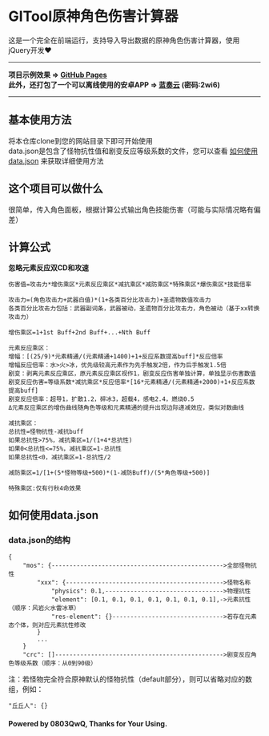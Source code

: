 # GITool原神角色伤害计算器
这是一个完全在前端运行，支持导入导出数据的原神角色伤害计算器，使用jQuery开发❤️<hr>
**项目示例效果 => [GitHub Pages](https://0803qwq.github.io/gitool-damage-calculator/)**<br>
**此外，还打包了一个可以离线使用的安卓APP => [蓝奏云](https://0803qwq.lanzouq.com/ig7d703mxm0b) (密码:2wi6)**<hr>
## 基本使用方法
将本仓库clone到您的网站目录下即可开始使用<br>
data.json是包含了怪物抗性值和剧变反应等级系数的文件，您可以查看 [如何使用data.json](#如何使用datajson) 来获取详细使用方法
## 这个项目可以做什么
很简单，传入角色面板，根据计算公式输出角色技能伤害（可能与实际情况略有偏差）
## 计算公式
**忽略元素反应双CD和攻速**
```
伤害值=攻击力*增伤乘区*元素反应乘区*减抗乘区*减防乘区*特殊乘区*爆伤乘区*技能倍率

攻击力=(角色攻击力+武器白值)*(1+各类百分比攻击力)+圣遗物数值攻击力
各类百分比攻击力包括：武器副词条，武器被动，圣遗物百分比攻击力，角色被动（基于xx转换攻击力）

增伤乘区=1+1st Buff+2nd Buff+...+Nth Buff

元素反应乘区：
增幅：[(25/9)*元素精通/(元素精通+1400)+1+反应系数提高buff]*反应倍率
增幅反应倍率：水>火>冰，优先级较高元素作为先手触发2倍，作为后手触发1.5倍
剧变：剥离元素反应乘区，原元素反应乘区视作1，剧变反应伤害单独计算，单独显示伤害数值
剧变反应伤害=等级系数*减抗乘区*反应倍率*[16*元素精通/(元素精通+2000)+1+反应系数提高buff]
剧变反应倍率：超导1，扩散1.2，碎冰3，超载4，感电2.4，燃烧0.5
Δ元素反应乘区的增伤曲线随角色等级和元素精通的提升出现边际递减效应，类似对数曲线

减抗乘区：
总抗性=怪物抗性-减抗buff
如果总抗性>75%，减抗乘区=1/(1+4*总抗性)
如果0<总抗性<=75%，减抗乘区=1-总抗性
如果总抗性<0，减抗乘区=1-总抗性/2

减防乘区=1/[1+(5*怪物等级+500)*(1-减防Buff)/(5*角色等级+500)]

特殊乘区:仅有行秋4命效果
```
## 如何使用data.json
### data.json的结构
```
{
    "mos": {------------------------------------------------>全部怪物抗性
        "xxx": {-------------------------------------------->怪物名称
            "physics": 0.1,--------------------------------->物理抗性
            "element": [0.1, 0.1, 0.1, 0.1, 0.1, 0.1, 0.1],->元素抗性（顺序：风岩火水雷冰草）
            "res-element": {}------------------------------->若存在元素态个体，则对应元素抗性修改
        }
        ...
    }
    "crc": []----------------------------------------------->剧变反应角色等级系数（顺序：从0到90级）
```
注：若怪物完全符合原神默认的怪物抗性（default部分），则可以省略对应的数组，例如：
```
"丘丘人": {}
```
#### Powered by 0803QwQ, Thanks for Your Using.
